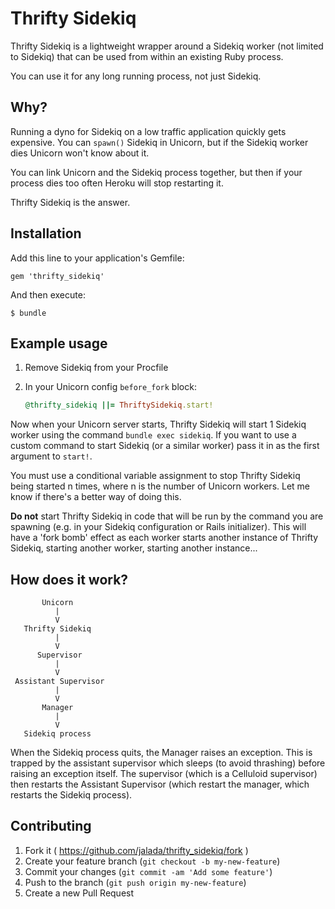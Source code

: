 # Thrifty Sidekiq

Thrifty Sidekiq is a lightweight wrapper around a Sidekiq worker (not limited to Sidekiq) that can be used from within an existing Ruby process.

You can use it for any long running process, not just Sidekiq.

## Why?

Running a dyno for Sidekiq on a low traffic application quickly gets expensive. You can `spawn()` Sidekiq in Unicorn, but if the Sidekiq worker dies Unicorn won't know about it. 

You can link Unicorn and the Sidekiq process together, but then if your process dies too often Heroku will stop restarting it.

Thrifty Sidekiq is the answer.

## Installation

Add this line to your application's Gemfile:

    gem 'thrifty_sidekiq'

And then execute:

    $ bundle

## Example usage

1. Remove Sidekiq from your Procfile
2. In your Unicorn config `before_fork` block:

	```ruby
	@thrifty_sidekiq ||= ThriftySidekiq.start!
	```

Now when your Unicorn server starts, Thrifty Sidekiq will start 1 Sidekiq worker using the command `bundle exec sidekiq`. If you want to use a custom command to start Sidekiq (or a similar worker) pass it in as the first argument to `start!`.

You must use a conditional variable assignment to stop Thrifty Sidekiq being started n times, where n is the number of Unicorn workers. Let me know if there's a better way of doing this.

**Do not** start Thrifty Sidekiq in code that will be run by the command you are spawning (e.g. in your Sidekiq configuration or Rails initializer). This will have a 'fork bomb' effect as each worker starts another instance of Thrifty Sidekiq, starting another worker, starting another instance...

## How does it work?

```
       Unicorn
          |
          V
   Thrifty Sidekiq
          |
          V
      Supervisor
          |
          V
 Assistant Supervisor
          |
          V
       Manager
          |
          V
   Sidekiq process
```

When the Sidekiq process quits, the Manager raises an exception. This is trapped by the assistant supervisor which sleeps (to avoid thrashing) before raising an exception itself. The supervisor (which is a Celluloid supervisor) then restarts the Assistant Supervisor (which restart the manager, which restarts the Sidekiq process).

## Contributing

1. Fork it ( https://github.com/jalada/thrifty_sidekiq/fork )
2. Create your feature branch (`git checkout -b my-new-feature`)
3. Commit your changes (`git commit -am 'Add some feature'`)
4. Push to the branch (`git push origin my-new-feature`)
5. Create a new Pull Request
